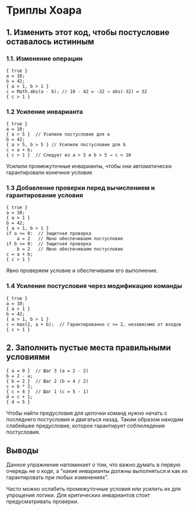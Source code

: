 # Триплы Хоара

## 1. Изменить этот код, чтобы постусловие оставалось истинным

### 1.1. Изменение операции

```
{ true }
a = 10;
b = 42;
{ a > 1, b > 1 }
c = Math.abs(a - b); // 10 - 42 = -32 → abs(-32) = 32
{ c > 1 }
```

### 1.2 Усиление инварианта

```
{ true }
a = 10;
{ a > 5 }  // Усилили постусловие для a
b = 42;
{ a > 5, b > 5 } // Усилили постусловие для b
c = a + b;
{ c > 1 }  // Следует из a > 5 и b > 5 → c > 10
```

Усилили промежуточные инварианты, чтобы они автоматически гарантировали конечное условие

### 1.3 Добавление проверки перед вычислением и гарантирование условия

```
{ true }
a = 10;
{ a > 1 }
b = 42;
{ a > 1, b > 1 }
if a <= 0:  // Защитная проверка
    a = 2   // Явно обеспечиваем постусловие
if b <= 0:  // Защитная проверка
    b = 2   // Явно обеспечиваем постусловие
c = a + b;
{ c > 1 }
```

Явно проверяем условие и обеспечиваем его выполнение.

### 1.4 Усиление постусловия через модификацию команды

```
{ true }
a = 10;
{ a > 1 }
b = 42;
{ a > 1, b > 1 }
c = max(2, a + b);  // Гарантированно c >= 2, независимо от входов
{ c > 1 }
```

## 2. Заполнить пустые места правильными условиями

```
{ a = 0 }  // Шаг 3 (a = 2 - 2)
b = 2 - a;
{ b = 2 }  // Шаг 2 (b = 4 / 2)
c = b * 2;
{ c = 4 }  // Шаг 1 (с = 5 - 1)
d = c + 1; 
{ d = 5 }
```

Чтобы найти предусловия для цепочки команд нужно начать с последнего постусловия и двигаться назад.
Таким образом находим слабейшее предусловие, которое гарантирует соблюледения постусловия.

## Выводы 

Данное упражнение напоминает о том, что важно думать в первую очередь не о коде, а "какие инварианты должны выполняться и как их гарантировать при любых изменениях".

Часто можно ослабить промежуточные условия или усилить их для упрощения логики. 
Для критических инвариантов стоит предусматривать проверки.